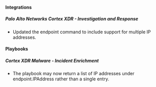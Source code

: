 #### Integrations

##### Palo Alto Networks Cortex XDR - Investigation and Response

- Updated the endpoint command to include support for multiple IP addresses.

#### Playbooks

##### Cortex XDR Malware - Incident Enrichment

- The playbook may now return a list of IP addresses under endpoint.IPAddress rather than a single entry.